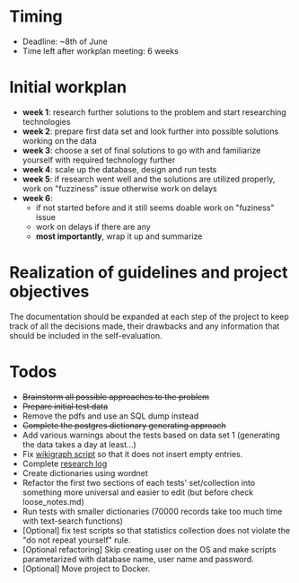 # Timing

* Deadline: ~8th of June
* Time left after workplan meeting: 6 weeks

# Initial workplan

* __week 1__: research further solutions to the problem and start researching technologies
* __week 2__: prepare first data set and look further into possible solutions working on the data
* __week 3__: choose a set of final solutions to go with and familiarize yourself with required technology further
* __week 4__: scale up the database, design and run tests
* __week 5__: if research went well and the solutions are utilized properly, work on "fuzziness" issue otherwise work on delays
* __week 6__: 
	* if not started before and it still seems doable work on "fuziness" issue
	* work on delays if there are any
	* __most importantly__, wrap it up and summarize

# Realization of guidelines and project objectives

The documentation should be expanded at each step of the project to keep track of all the decisions made, their drawbacks and any information that should be included in the self-evaluation.

# Todos

* ~~Brainstorm all possible approaches to the problem~~
* ~~Prepare initial test data~~
* Remove the pdfs and use an SQL dump instead
* ~~Complete the postgres dictionary generating approach~~
* Add various warnings about the tests based on data set 1 (generating the data takes a day at least...)
* Fix [wikigraph script](setup/dictionaries/wikigraph.py) so that it does not insert empty entries.
* Complete [research log](research/research_log.md)
* Create dictionaries using wordnet
* Refactor the first two sections of each tests' set/collection into something more universal and easier to edit (but before check loose_notes.md)
* Run tests with smaller dictionaries (70000 records take too much time with text-search functions)
* \[Optional] fix test scripts so that statistics collection does not violate the "do not repeat yourself" rule.
* \[Optional refactoring] Skip creating user on the OS and make scripts parametarized with database name, user name and password.
* \[Optional] Move project to Docker. 